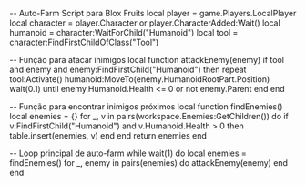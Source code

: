 -- Auto-Farm Script para Blox Fruits
local player = game.Players.LocalPlayer
local character = player.Character or player.CharacterAdded:Wait()
local humanoid = character:WaitForChild("Humanoid")
local tool = character:FindFirstChildOfClass("Tool")

-- Função para atacar inimigos
local function attackEnemy(enemy)
    if tool and enemy and enemy:FindFirstChild("Humanoid") then
        repeat
            tool:Activate()
            humanoid:MoveTo(enemy.HumanoidRootPart.Position)
            wait(0.1)
        until enemy.Humanoid.Health <= 0 or not enemy.Parent
    end
end

-- Função para encontrar inimigos próximos
local function findEnemies()
    local enemies = {}
    for _, v in pairs(workspace.Enemies:GetChildren()) do
        if v:FindFirstChild("Humanoid") and v.Humanoid.Health > 0 then
            table.insert(enemies, v)
        end
    end
    return enemies
end

-- Loop principal de auto-farm
while wait(1) do
    local enemies = findEnemies()
    for _, enemy in pairs(enemies) do
        attackEnemy(enemy)
    end
end
